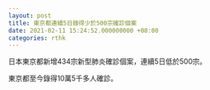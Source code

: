 ```yaml
---
layout: post
title: 東京都連續5日錄得少於500宗確診個案
date: 2021-02-11 15:24:52.000000000 +08:00
categories: rthk
---
```


日本東京都新增434宗新型肺炎確診個案，連續5日低於500宗。

東京都至今錄得10萬5千多人確診。
